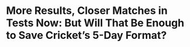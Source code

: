 <h1>More Results, Closer Matches in Tests Now: But Will That Be Enough to Save Cricket’s 5-Day Format?</h1>
